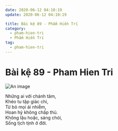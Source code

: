 ```yaml
---
date: 2020-06-12 04:10:19
update: 2020-06-12 04:10:19

title: Bài kệ 89 - Phẩm Hiền Trí
category:
  - pham-hien-tri
  - Phẩm Hiền Trí
tag:
  - pham-hien-tri
---
```


# Bài kệ 89 - Pham Hien Tri

![An image](/img/pham-hien-tri/pham-hien-tri-089.jpg)

Những ai với chánh tâm,<br>Khéo tu tập giác chi,<br>Từ bỏ mọi ái nhiễm,<br>Hoan hỷ không chấp thủ.<br>Không lậu hoặc, sáng chói,<br>Sống tịch tịnh ở đời.<br>

